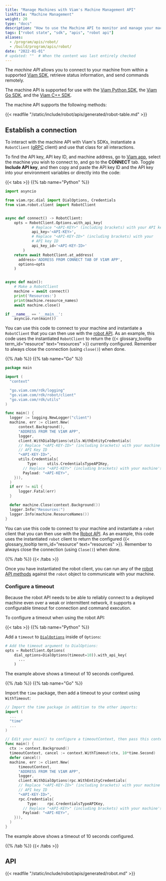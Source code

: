 ```yaml
---
title: "Manage Machines with Viam's Machine Management API"
linkTitle: "Machine Management"
weight: 20
type: "docs"
description: "How to use the Machine API to monitor and manage your machines."
tags: ["robot state", "sdk", "apis", "robot api"]
aliases:
  - /program/apis/robot/
  - /build/program/apis/robot/
date: "2022-01-01"
# updated: ""  # When the content was last entirely checked
---
```


The _machine API_ allows you to connect to your machine from within a supported [Viam SDK](/dev/reference/apis/), retrieve status information, and send commands remotely.

The machine API is supported for use with the [Viam Python SDK](https://python.viam.dev/autoapi/viam/robot/client/index.html#viam.robot.client.RobotClient), the [Viam Go SDK](https://pkg.go.dev/go.viam.com/rdk/robot/client#RobotClient), and the [Viam C++ SDK](https://cpp.viam.dev/classviam_1_1sdk_1_1RobotClient.html).

The machine API supports the following methods:

{{< readfile "/static/include/robot/apis/generated/robot-table.md" >}}

## Establish a connection

To interact with the machine API with Viam's SDKs, instantiate a `RobotClient` ([gRPC](https://grpc.io/) client) and use that class for all interactions.

To find the API key, API key ID, and machine address, go to [Viam app](https://app.viam.com/), select the machine you wish to connect to, and go to the **CONNECT** tab.
Toggle **Include API key**, and then copy and paste the API key ID and the API key into your environment variables or directly into the code:

{{< tabs >}}
{{% tab name="Python" %}}

```python {class="line-numbers linkable-line-numbers"}
import asyncio

from viam.rpc.dial import DialOptions, Credentials
from viam.robot.client import RobotClient


async def connect() -> RobotClient:
    opts = RobotClient.Options.with_api_key(
            # Replace "<API-KEY>" (including brackets) with your API key
            api_key='<API-KEY>',
            # Replace "<API-KEY-ID>" (including brackets) with your
            # API key ID
            api_key_id='<API-KEY-ID>'
        )
    return await RobotClient.at_address(
      address='ADDRESS FROM CONNECT TAB OF VIAM APP',
      options=opts
    )


async def main():
    # Make a RobotClient
    machine = await connect()
    print('Resources:')
    print(machine.resource_names)
    await machine.close()

if __name__ == '__main__':
    asyncio.run(main())
```

You can use this code to connect to your machine and instantiate a `RobotClient` that you can then use with the [robot API](#api).
As an example, this code uses the instantiated `RobotClient` to return the {{< glossary_tooltip term_id="resource" text="resources" >}} currently configured.
Remember to always close the connection (using `close()`) when done.

{{% /tab %}}
{{% tab name="Go" %}}

```go {class="line-numbers linkable-line-numbers"}
package main

import (
  "context"

  "go.viam.com/rdk/logging"
  "go.viam.com/rdk/robot/client"
  "go.viam.com/rdk/utils"
)

func main() {
  logger := logging.NewLogger("client")
  machine, err := client.New(
      context.Background(),
      "ADDRESS FROM THE VIAM APP",
      logger,
      client.WithDialOptions(utils.WithEntityCredentials(
      // Replace "<API-KEY-ID>" (including brackets) with your machine's
      // API Key ID
      "<API-KEY-ID>",
      utils.Credentials{
          Type:    utils.CredentialsTypeAPIKey,
        // Replace "<API-KEY>" (including brackets) with your machine's API key
        Payload: "<API-KEY>",
    })),
  )
  if err != nil {
      logger.Fatal(err)
  }

  defer machine.Close(context.Background())
  logger.Info("Resources:")
  logger.Info(machine.ResourceNames())
}
```

You can use this code to connect to your machine and instantiate a `robot` client that you can then use with the [Robot API](#api).
As an example, this code uses the instantiated `robot` client to return the configured {{< glossary_tooltip term_id="resource" text="resources" >}}.
Remember to always close the connection (using `Close()`) when done.

{{% /tab %}}
{{< /tabs >}}

Once you have instantiated the robot client, you can run any of the [robot API methods](#api) against the `robot` object to communicate with your machine.

### Configure a timeout

Because the robot API needs to be able to reliably connect to a deployed machine even over a weak or intermittent network, it supports a configurable timeout for connection and command execution.

To configure a timeout when using the robot API:

{{< tabs >}}
{{% tab name="Python" %}}

Add a `timeout` to [`DialOptions`](https://python.viam.dev/autoapi/viam/rpc/dial/index.html#viam.rpc.dial.DialOptions) inside of `Options`:

```python {class="line-numbers linkable-line-numbers"}
# Add the timeout argument to DialOptions:
opts = RobotClient.Options(
    dial_options=DialOptions(timeout=10)).with_api_key(
      ...
    )
```

The example above shows a timeout of 10 seconds configured.

{{% /tab %}}
{{% tab name="Go" %}}

Import the `time` package, then add a timeout to your context using `WithTimeout`:

```go {class="line-numbers linkable-line-numbers"}
// Import the time package in addition to the other imports:
import (
  ...
  "time"
  ...
)

// Edit your main() to configure a timeoutContext, then pass this context to the dial invocation:
func main() {
  ctx := context.Background()
  timeoutContext, cancel := context.WithTimeout(ctx, 10*time.Second)
  defer cancel()
  machine, err := client.New(
      timeoutContext,
      "ADDRESS FROM THE VIAM APP",
      logger,
      client.WithDialOptions(rpc.WithEntityCredentials(
      // Replace "<API-KEY-ID>" (including brackets) with your machine's
      // API key ID
      "<API-KEY-ID>",
      rpc.Credentials{
          Type:    rpc.CredentialsTypeAPIKey,
        // Replace "<API-KEY>" (including brackets) with your machine's API key
        Payload: "<API-KEY>",
    })),
  )
}
```

The example above shows a timeout of 10 seconds configured.

{{% /tab %}}
{{< /tabs >}}

## API

{{< readfile "/static/include/robot/apis/generated/robot.md" >}}

